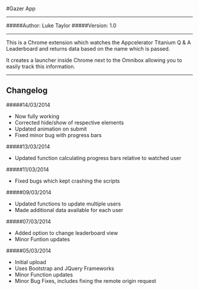 #Gazer App
*********

#####Author: Luke Taylor
#####Version: 1.0

*********

This is a Chrome extension which watches the Appcelerator Titanium Q & A Leaderboard and returns data based on the name which is passed.

It creates a launcher inside Chrome next to the Omnibox allowing you to easily track this information.


***********
Changelog
-----------

#####14/03/2014
- Now fully working
- Corrected hide/show of respective elements
- Updated animation on submit
- Fixed minor bug with progress bars

#####13/03/2014
- Updated function calculating progress bars relative to watched user

#####11/03/2014
- Fixed bugs which kept crashing the scripts

#####09/03/2014
- Updated functions to update multiple users
- Made additional data available for each user

#####07/03/2014
- Added option to change leaderboard view
- Minor Funtion updates

#####05/03/2014
- Initial upload
- Uses Bootstrap and JQuery Frameworks
- Minor Function updates
- Minor Bug Fixes, includes fixing the remote origin request
